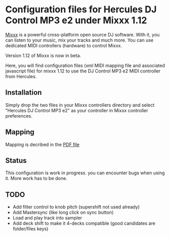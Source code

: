 Configuration files for Hercules DJ Control MP3 e2 under Mixxx 1.12
===================================================================


[Mixxx](http://mixxx.org) is a powerful cross-platform open source DJ software. With it, you can listen to your music, mix your tracks and much more. You can use dedicated MIDI controllers (hardware) to control Mixxx.

Version 1.12 of Mixxx is now in beta.

Here, you will find configuration files (xml MIDI mapping file and associated javascript file) for mixxx 1.12 to use the DJ Control MP3 e2 MIDI controller from Hercules. 

Installation
----------------

Simply drop the two files in your Mixxx controllers directory and select "Hercules DJ Control MP3 e2" as your controller in Mixxx controller preferences.


Mapping
------------

Mapping is decribed in the [PDF file](https://github.com/sblaisot/mixxx-controller-Hercules-dj-control-mp3-e2/blob/master/Mapping%20for%20Mixxx.pdf)

Status
-------

This configuration is work in progress. you can encounter bugs when using it.
More work has to be done.

TODO
------

- Add filter control to knob pitch (supershift not used already)
- Add Mastersync (like long click on sync button)
- Load and play track into sampler
- Add deck shift to make it 4-decks compatible (good candidates are folder/files keys)
